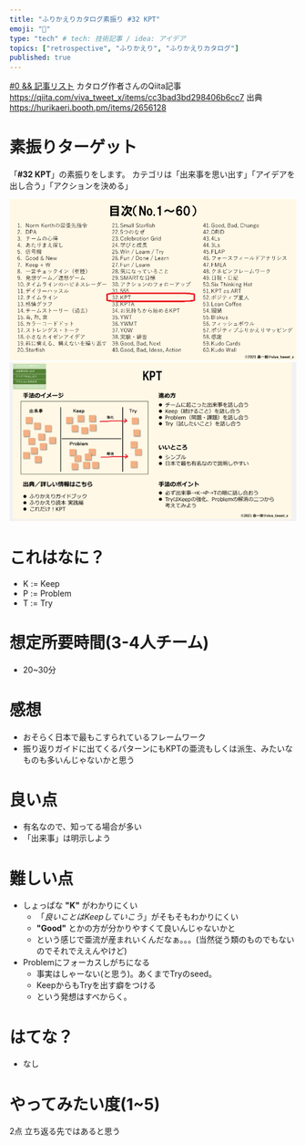 ```yaml
---
title: "ふりかえりカタログ素振り #32 KPT" 
emoji: "🌟"
type: "tech" # tech: 技術記事 / idea: アイデア
topics: ["retrospective", "ふりかえり", "ふりかえりカタログ"]
published: true
---
```


[#0 && 記事リスト](/datsuns/articles/retrospective-su-bu-ri-0.md)
カタログ作者さんのQiita記事
https://qiita.com/viva_tweet_x/items/cc3bad3bd298406b6cc7
出典
https://hurikaeri.booth.pm/items/2656128

# 素振りターゲット

「**\#32 KPT**」の素振りをします。
カテゴリは「出来事を思い出す」「アイデアを出し合う」「アクションを決める」

![target](/images/retrospective-su-bu-ri/32-target.png)
![pattern](/images/retrospective-su-bu-ri/32-pattern.png)


# これはなに？

* K := Keep
* P := Problem
* T := Try

# 想定所要時間(3-4人チーム)

* 20~30分

# 感想

* おそらく日本で最もこすられているフレームワーク
* 振り返りガイドに出てくるパターンにもKPTの亜流もしくは派生、みたいなものも多いんじゃないかと思う

# 良い点

* 有名なので、知ってる場合が多い
* 「出来事」は明示しよう

# 難しい点

* しょっぱな **"K"** がわかりにくい
   * 「*良いことはKeepしていこう*」がそもそもわかりにくい　
   * **"Good"** とかの方が分かりやすくて良いんじゃないかと
   * という感じで亜流が産まれいくんだなぁ。。。(当然従う類のものでもないのでそれでええんやけど)
* Problemにフォーカスしがちになる
   * 事実はしゃーない(と思う)。あくまでTryのseed。
   * KeepからもTryを出す癖をつける
   * という発想はすべからく。

# はてな？

* なし

# やってみたい度(1~5)

2点
立ち返る先ではあると思う
